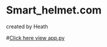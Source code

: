 # Smart_helmet.com

created by Heath


#<a href="https://github.com/heatht71/smart_helmet.com/tree/main">Click here </a>
[view app.py](./app.py)
